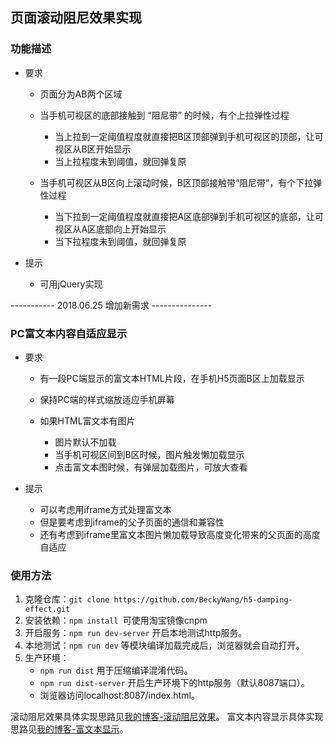 ## 页面滚动阻尼效果实现

### 功能描述
* 要求

    * 页面分为AB两个区域
    * 当手机可视区的底部接触到 “阻尼带” 的时候，有个上拉弹性过程

        * 当上拉到一定阈值程度就直接把B区顶部弹到手机可视区的顶部，让可视区从B区开始显示
        * 当上拉程度未到阈值，就回弹复原
    * 当手机可视区从B区向上滚动时候，B区顶部接触带“阻尼带”，有个下拉弹性过程

        * 当下拉到一定阈值程度就直接把A区底部弹到手机可视区的底部，让可视区从A区底部向上开始显示
        * 当下拉程度未到阈值，就回弹复原
* 提示

    * 可用jQuery实现

----------- 2018.06.25 增加新需求 ---------------
### PC富文本内容自适应显示
* 要求

    * 有一段PC端显示的富文本HTML片段，在手机H5页面B区上加载显示
    * 保持PC端的样式缩放适应手机屏幕
    * 如果HTML富文本有图片

        * 图片默认不加载
        * 当手机可视区间到B区时候，图片触发懒加载显示
        * 点击富文本图时候，有弹层加载图片，可放大查看
* 提示

    * 可以考虑用iframe方式处理富文本
    * 但是要考虑到iframe的父子页面的通信和兼容性
    * 还有考虑到iframe里富文本图片懒加载导致高度变化带来的父页面的高度自适应



### 使用方法
1. 克隆仓库：`git clone https://github.com/BeckyWang/h5-damping-effect.git`
2. 安装依赖：`npm install `可使用淘宝镜像cnpm
3. 开启服务：`npm run dev-server` 开启本地测试http服务。
4. 本地测试：`npm run dev` 等模块编译加载完成后，浏览器就会自动打开。
5. 生产环境：
    - `npm run dist` 用于压缩编译混淆代码。
    - `npm run dist-server` 开启生产环境下的http服务（默认8087端口）。
    - 浏览器访问localhost:8087/index.html。

滚动阻尼效果具体实现思路见[我的博客-滚动阻尼效果](https://beckywang.github.io/h5-damping-effect.html#more)。
富文本内容显示具体实现思路见[我的博客-富文本显示](https://beckywang.github.io/h5-iframe.html#more)。